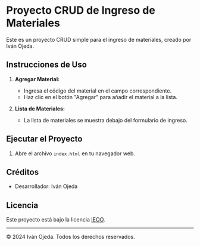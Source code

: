 # Proyecto CRUD de Ingreso de Materiales

Este es un proyecto CRUD simple para el ingreso de materiales, creado por Iván Ojeda.

## Instrucciones de Uso

1. **Agregar Material:**
   - Ingresa el código del material en el campo correspondiente.
   - Haz clic en el botón "Agregar" para añadir el material a la lista.

2. **Lista de Materiales:**
   - La lista de materiales se muestra debajo del formulario de ingreso.

## Ejecutar el Proyecto

1. Abre el archivo `index.html` en tu navegador web.

## Créditos

- Desarrollador: Iván Ojeda

## Licencia

Este proyecto está bajo la licencia [IEOO](LICENSE).

---

&copy; 2024 Iván Ojeda. Todos los derechos reservados.
